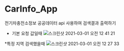 # CarInfo_App
전기차충전소정보 공공데이터 api 사용하여 검색결과 출력하기

* 기본 요청 값일때
![스크린샷 2021-03-01 오전 12 41 21](https://user-images.githubusercontent.com/73155839/109424481-1768f600-7a27-11eb-8e7e-5abbddf447a7.png)

*특정 지역 검색했을때
![스크린샷 2021-03-01 오전 12 27 33](https://user-images.githubusercontent.com/73155839/109424484-1afc7d00-7a27-11eb-9bcf-fbe7d8829045.png)
